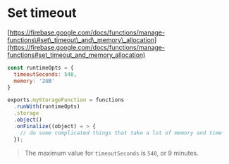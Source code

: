 # Set timeout

[https://firebase.google.com/docs/functions/manage-functions\#set\_timeout\_and\_memory\_allocation](https://firebase.google.com/docs/functions/manage-functions#set_timeout_and_memory_allocation)

```javascript
const runtimeOpts = {
  timeoutSeconds: 540,
  memory: '2GB'
}

exports.myStorageFunction = functions
  .runWith(runtimeOpts)
  .storage
  .object()
  .onFinalize((object) = > {
    // do some complicated things that take a lot of memory and time
  });
```

> The maximum value for `timeoutSeconds` is `540`, or 9 minutes.



